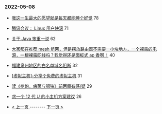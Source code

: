 ### 2022-05-08 
- [我这一生最大的愿望就是每天都能睡个好觉](https://www.v2ex.com/t/851523) 78
- [腾讯会议： Linux 用户快滚](https://www.v2ex.com/t/851449) 71
- [关于 Java 笨重一说](https://www.v2ex.com/t/851477) 62
- [大家都在推荐 mesh 组网，但是摆放路由器不需要一小块地方，一个裸露的电源，一根裸露网线吗？我觉得还是面板式 ap 香啊！](https://www.v2ex.com/t/851454) 40
- [福建泉州地区的白名单域名阻断](https://www.v2ex.com/t/851525) 32
- [[虚拟主机]-分享个免费的虚拟主机](https://www.v2ex.com/t/851530) 31
- [读《枪炮，病菌与钢铁》前两章有感/疑](https://www.v2ex.com/t/851538) 29
- [求一个 12 代 U 的小主机方案建议](https://www.v2ex.com/t/851506) 26 

- [ < 上一页 ](https://github.com/able8/v2ex-hot-record/blob/master/2022-05-07.md) -------- [ 下一页 > ](https://github.com/able8/v2ex-hot-record/blob/master/2022-05-09.md)
